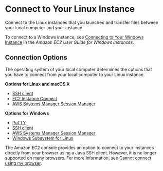 # Connect to Your Linux Instance<a name="AccessingInstances"></a>

Connect to the Linux instances that you launched and transfer files between your local computer and your instance\.

To connect to a Windows instance, see [Connecting to Your Windows Instance](https://docs.aws.amazon.com/AWSEC2/latest/WindowsGuide/connecting_to_windows_instance.html) in the *Amazon EC2 User Guide for Windows Instances*\.

## Connection Options<a name="connection-method"></a>

The operating system of your local computer determines the options that you have to connect from your local computer to your Linux instance\.

**Options for Linux and macOS X**  
+ [SSH client](AccessingInstancesLinux.md)
+ [EC2 Instance Connect](Connect-using-EC2-Instance-Connect.md)
+ [AWS Systems Manager Session Manager](https://docs.aws.amazon.com/systems-manager/latest/userguide/session-manager.html)

**Options for Windows**  
+ [PuTTY](putty.md)
+ [SSH client](AccessingInstancesLinux.md)
+ [AWS Systems Manager Session Manager](https://docs.aws.amazon.com/systems-manager/latest/userguide/session-manager.html)
+ [Windows Subsystem for Linux](WSL.md)

The Amazon EC2 console provides an option to connect to your instances directly from your browser using a Java SSH client\. However, it is no longer supported on many browsers\. For more information, see [Cannot connect using my browser](TroubleshootingInstancesConnecting.md#troubleshoot-instance-connect-mindterm)\.